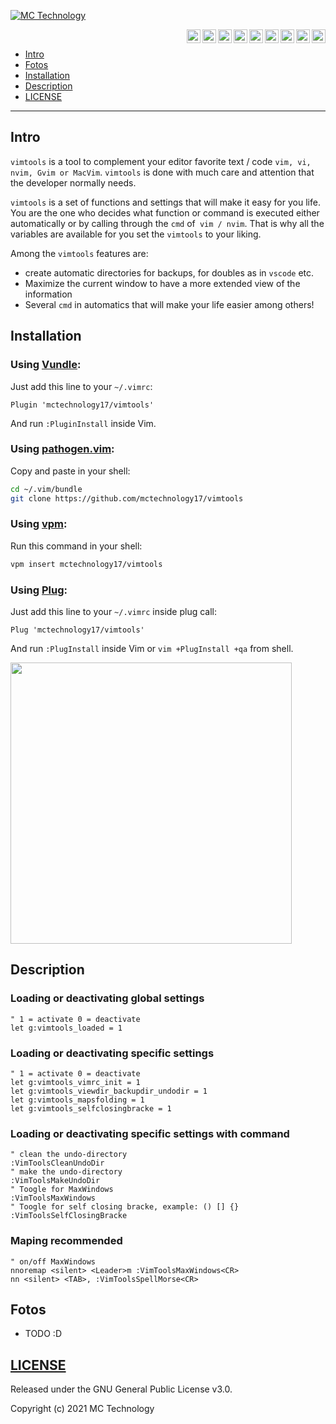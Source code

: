 [![MC Technology](https://github.com/mctechnology17/mctechnology17/blob/main/src/vimtools.GIF)](https://www.youtube.com/channel/UC_mYh5PYPHBJ5YYUj8AIkcw)

<div align="right">

  [<img align="right" alt="mctechnology17.com" width="22px" src="https://github.com/mctechnology17/mctechnology17/blob/main/src/web.png" />][website]
  [<img align="right" alt="MC Technology | YouTube" width="22px" src="https://github.com/mctechnology17/mctechnology17/blob/main/src/youtube.png" />][youtube]
  [<img align="right" alt="@mctechnology17 | Twitter" width="22px" src="https://github.com/mctechnology17/mctechnology17/blob/main/src/twitter.png" />][twitter]
  [<img align="right" alt="@mctechnology17 | Instagram" width="22px" src="https://github.com/mctechnology17/mctechnology17/blob/main/src/instagram.png" />][instagram]
  [<img align="right" alt="MC Technology17 | Facebook" width="22px" src="https://github.com/mctechnology17/mctechnology17/blob/main/src/facebook.png" />][facebook]
  [<img align="right" alt="@mctechnology17 | Tiktok" width="22px" src="https://github.com/mctechnology17/mctechnology17/blob/main/src/tiktok.png" />][tiktok]
  [<img align="right" alt="@mctechnology17 | Twicht" width="22px" src="https://github.com/mctechnology17/mctechnology17/blob/main/src/twitch.png" />][twitch]
  [<img align="right" alt="@mctechnology17 | Telegram" width="22px" src="https://github.com/mctechnology17/mctechnology17/blob/main/src/telegram.png" />][telegram]
  [<img align="right" alt="@mctechnology17 | Reddit" width="22px" src="https://github.com/mctechnology17/mctechnology17/blob/main/src/reddit.png" />][reddit]

</div>
<br>


- [Intro](#Intro)
- [Fotos](#Fotos)
- [Installation](#Installation)
- [Description](#Description)
- [LICENSE](#LICENSE)

----

## Intro
`vimtools` is a tool to complement your editor
favorite text / code `vim, vi, nvim, Gvim or MacVim`. `vimtools` is done
with much care and attention that the developer normally needs.

`vimtools` is a set of functions and settings that will make it easy for you
life. You are the one who decides what function or command is executed
either automatically or by calling through the `cmd` of` vim / nvim`.
That is why all the variables are available for you
set the `vimtools` to your liking.

Among the `vimtools` features are:
- create automatic directories for backups, for doubles as in
  `vscode` etc.
- Maximize the current window to have a more extended view of the
  information
- Several `cmd` in automatics that will make your life easier among others!

## Installation

### Using [Vundle](https://github.com/gmarik/vundle):

Just add this line to your `~/.vimrc`:

```vim
Plugin 'mctechnology17/vimtools'
```
And run `:PluginInstall` inside Vim.

### Using [pathogen.vim](https://github.com/tpope/vim-pathogen):

Copy and paste in your shell:

```bash
cd ~/.vim/bundle
git clone https://github.com/mctechnology17/vimtools
```

### Using [vpm](https://github.com/KevinSjoberg/vpm):

Run this command in your shell:

```bash
vpm insert mctechnology17/vimtools
```

### Using [Plug](https://github.com/junegunn/vim-plug):

Just add this line to your `~/.vimrc` inside plug call:

```vim
Plug 'mctechnology17/vimtools'
```

And run `:PlugInstall` inside Vim or `vim +PlugInstall +qa` from shell.

<img src="https://github.com/mctechnology17/mctechnology17/blob/main/src/PlugInstall.gif" height="450">

## Description

### Loading or deactivating global settings
```vim
" 1 = activate 0 = deactivate
let g:vimtools_loaded = 1
```
### Loading or deactivating specific settings
```vim
" 1 = activate 0 = deactivate
let g:vimtools_vimrc_init = 1
let g:vimtools_viewdir_backupdir_undodir = 1
let g:vimtools_mapsfolding = 1
let g:vimtools_selfclosingbracke = 1
```
### Loading or deactivating specific settings with command
```vim
" clean the undo-directory
:VimToolsCleanUndoDir
" make the undo-directory
:VimToolsMakeUndoDir
" Toogle for MaxWindows
:VimToolsMaxWindows
" Toogle for self closing bracke, example: () [] {}
:VimToolsSelfClosingBracke
```
### Maping recommended
```vim
" on/off MaxWindows
nnoremap <silent> <Leader>m :VimToolsMaxWindows<CR>
nn <silent> <TAB>, :VimToolsSpellMorse<CR>
```

## Fotos
- TODO :D

## [LICENSE](LICENSE)

Released under the GNU General Public License v3.0.

Copyright (c) 2021 MC Technology

[website]: https://mctechnology17.com
[twitter]: https://twitter.com/mctechnology17
[youtube]: https://www.youtube.com/channel/UC_mYh5PYPHBJ5YYUj8AIkcw?view_as=subscriber
[instagram]: https://www.instagram.com/mctechnology17/
[twitch]: https://www.twitch.tv/mctechnology17
[tiktok]: https://www.tiktok.com/@mctechnology17
[facebook]: https://m.facebook.com/mctechnology17/
[telegram]: https://t.me/mctechnology
[reddit]:https://www.reddit.com/user/mctechnology17

[vimtools]: https://github.com/mctechnology17/vimtools
[jailbreakrepo]: https://mctechnology17.github.io/
[uiglitch]: https://repo.packix.com/package/com.mctechnology.uiglitch/
[uiswitches]: https://repo.packix.com/package/com.mctechnology.uiswitches/
[uibadge]: https://repo.packix.com/package/com.mctechnology.uibadge/
[youtuberepo]: https://github.com/mctechnology17/youtube_repo_mc_technology
